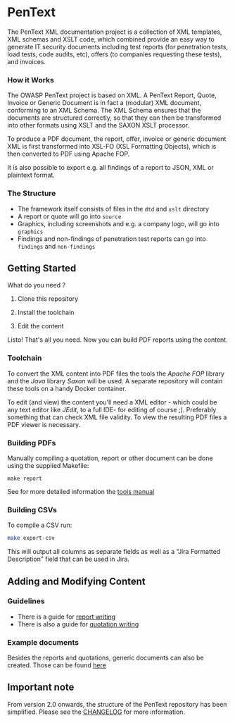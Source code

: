 # PenText

The PenText XML documentation project is a collection of XML templates, XML
schemas and XSLT code, which combined provide an easy way to generate IT
security documents including test reports (for penetration tests, load tests,
code audits, etc), offers (to companies requesting these tests), and invoices.

### How it Works

The OWASP PenText project is based on XML. A PenText Report, Quote, Invoice or
Generic Document is in fact a (modular) XML document, conforming to an XML
Schema. The XML Schema ensures that the documents are structured correctly, so
that they can then be transformed into other formats using XSLT and the SAXON
XSLT processor.

To produce a PDF document, the report, offer, invoice or generic document XML is
first transformed into XSL-FO (XSL Formatting Objects), which is then converted
to PDF using Apache FOP.

It is also possible to export e.g. all findings of a report to JSON, XML or
plaintext format.

### The Structure

- The framework itself consists of files in the `dtd` and `xslt` directory
- A report or quote will go into `source`
- Graphics, including screenshots and e.g. a company logo, will go into
  `graphics`
- Findings and non-findings of penetration test reports can go into `findings`
  and `non-findings`

## Getting Started

What do you need ?

1. Clone this repository

2. Install the toolchain

3. Edit the content

Listo! That's all you need. Now you can build PDF reports using the content.

### Toolchain

To convert the XML content into PDF files the tools the _Apache FOP_ library and
the _Java_ library _Saxon_ will be used. A separate repository will contain
these tools on a handy Docker container.

To edit (and view) the content you'll need a XML editor - which could be any
text editor like _JEdit_, to a full IDE- for editing of course ;). Preferably
something that can check XML file validity. To view the resulting PDF files a
PDF viewer is necessary.

### Building PDFs

Manually compiling a quotation, report or other document can be done using the
supplied Makefile:

`make report`

See for more detailed information the
[tools manual](/doc/tools-manual.md)

### Building CSVs

To compile a CSV run:

```sh
make export-csv
```

This will output all columns as separate fields as well as a "Jira Formatted Description" field that can be used in Jira.

## Adding and Modifying Content

### Guidelines

- There is a guide for
  [report writing](doc/report/Report%20Writing%20-%20Procedure.md)
- There is also a guide for
  [quotation writing](doc/offerte/Offerte%20Writing%20Procedure.md)

### Example documents

Besides the reports and quotations, generic documents can also be created. Those
can be found [here](doc/examples)

## Important note

From version 2.0 onwards, the structure of the PenText repository has been
simplified. Please see the [CHANGELOG](CHANGELOG.md) for more information.
